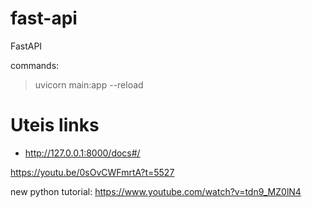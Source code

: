 # fast-api
FastAPI

commands:

> uvicorn main:app --reload

# Uteis links

- http://127.0.0.1:8000/docs#/



https://youtu.be/0sOvCWFmrtA?t=5527




new python tutorial: https://www.youtube.com/watch?v=tdn9_MZ0lN4